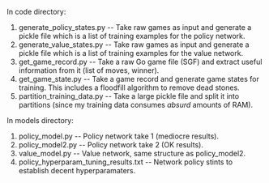In code directory:

1) generate_policy_states.py -- Take raw games as input and generate a pickle file which is a list of training examples for the policy network.
2) generate_value_states.py -- Take raw games as input and generate a pickle file which is a list of training examples for the value network.
3) get_game_record.py -- Take a raw Go game file (SGF) and extract useful information from it (list of moves, winner).
4) get_game_state.py -- Take a game record and generate game states for training. This includes a floodfill algorithm to remove dead stones.
5) partition_training_data.py -- Take a large pickle file and split it into partitions (since my training data consumes _absurd_ amounts of RAM).

In models directory:

1) policy_model.py -- Policy network take 1 (mediocre results).
2) policy_model2.py -- Policy network take 2 (OK results).
3) value_model.py -- Value network, same structure as policy_model2.
4) policy_hyperparam_tuning_results.txt -- Network policy stints to establish decent hyperparamaters.

